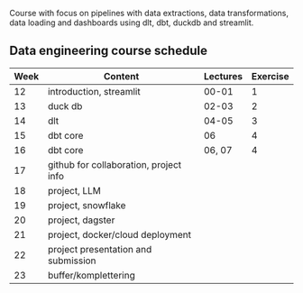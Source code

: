 Course with focus on pipelines with data extractions, data transformations, data loading and dashboards using dlt, dbt, duckdb and streamlit.

## Data engineering course schedule


| **Week** | **Content**                                               | **Lectures** | **Exercise** |
| -------- | --------------------------------------------------------- | ------------ | ------------ |
| 12       | introduction, streamlit                                   | 00-01        |      1       |
| 13       | duck db                                                   | 02-03        |      2       |
| 14       | dlt                                                       | 04-05        |      3       |
| 15       | dbt core                                                  | 06           |      4       |
| 16       | dbt core                                                  | 06, 07       |      4       |
| 17       | github for collaboration, project info                    |              |              |
| 18       | project, LLM                                              |              |              |
| 19       | project, snowflake                                        |              |              |
| 20       | project, dagster                                          |              |              |
| 21       | project, docker/cloud deployment                          |              |              |
| 22       | project presentation and submission                       |              |              |
| 23       | buffer/komplettering                                      |              |              |
